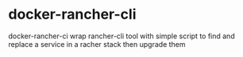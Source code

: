 # docker-rancher-cli
docker-rancher-ci wrap rancher-cli tool with simple script to find and replace a service in a racher stack then upgrade them
